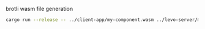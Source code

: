 brotli wasm file generation

```bash
cargo run --release -- ../client-app/my-component.wasm ../levo-server/my-component-wasm.br
```
